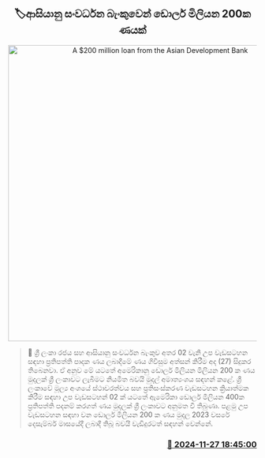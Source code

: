 <p align='center'><b><h2 align='center' title='A $200 million loan from the Asian Development Bank'>🏷ආසියානු සංවර්ධන බැංකුවෙන් ඩොලර් මිලියන 200ක ණයක් </h2></b></p>
<p align='center'><img src='https://helakuru.sgp1.cdn.digitaloceanspaces.com/esana/images/lib/adb-sl-new-1.jpg' width='600' alt='A $200 million loan from the Asian Development Bank'></p>

>📝 ශ්‍රී ලංකා රජය සහ ආසියානු සංවර්ධන බැංකුව අතර 02 වැනි උප වැඩසටහන සඳහා ප්‍රතිපත්ති පාදක ණය ලබාදීමේ ණය ගිවිසුම අත්සන් කිරීම අද (27) සිදුකර තිබෙනවා.
ඒ අනුව මේ යටතේ අමෙරිකානු ඩොලර් මිලියන මිලියන 200 ක ණය මුදලක් ශ්‍රී ලංකාවට ලැබීමට නියමිත බවයි මුදල් අමාත්‍යංශය සඳහන් කළේ.
ශ්‍රී ලංකාවේ මූල්‍ය අංශයේ ස්ථාවරත්වය සහ ප්‍රතිසංස්කරණ වැඩසටහන ක්‍රියාත්මක කිරීම සඳහා උප වැඩසටහන් 02 ක් යටතේ ඇමෙරිකා ඩොලර් මිලියන 400ක ප්‍රතිපත්ති පදනම් කරගත් ණය මුදලක් ශ්‍රී ලංකාවට අනුමත වී තිබුණා.
පළමු උප වැඩසටහන සඳහා වන ඩොලර් මිලියන 200 ක ණය මුදල 2023 වසරේ දෙසැම්බර් මාසයේදී ලබාදී තිබූ බවයි වැඩිදුරටත් සඳහන් වෙන්නේ.


<h3 align='right'><a href='https://www.helakuru.lk/esana/p/105513/'>📅 2024-11-27 18:45:00</a></h3>
